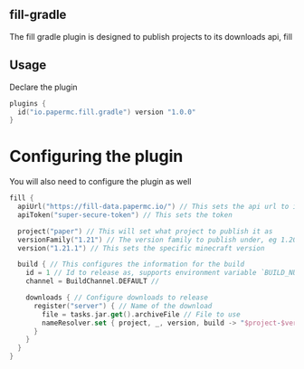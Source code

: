 ## fill-gradle

The fill gradle plugin is designed to publish projects to its downloads api, fill

## Usage

Declare the plugin 
```kts
plugins {
  id("io.papermc.fill.gradle") version "1.0.0"
}
```

# Configuring the plugin
You will also need to configure the plugin as well

```kts
fill {
  apiUrl("https://fill-data.papermc.io/") // This sets the api url to interact with
  apiToken("super-secure-token") // This sets the token

  project("paper") // This will set what project to publish it as
  versionFamily("1.21") // The version family to publish under, eg 1.20, 1.21, 1.22
  version("1.21.1") // This sets the specific minecraft version

  build { // This configures the information for the build 
    id = 1 // Id to release as, supports environment variable `BUILD_NUMBER`
    channel = BuildChannel.DEFAULT //

    downloads { // Configure downloads to release
      register("server") { // Name of the download
        file = tasks.jar.get().archiveFile // File to use
        nameResolver.set { project, _, version, build -> "$project-$version-$build.jar" } // File name to release it under 
      }
    }
  }
}
```
